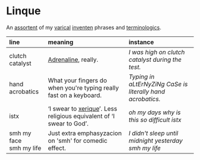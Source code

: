 # Linque

An [assortent]() of my [varical]() [inventen]() phrases and [terminologics]().

| line | meaning | instance |
| :--- | :------ | :------- |
| clutch catalyst | [Adrenaline](https://wikipedia.org/wiki/Adrenaline), really. | *I was high on clutch catalyst during the test.* |
| hand acrobatics | What your fingers do when you're typing really fast on a keyboard. | *Typing in aLtErNyZiNg CaSe is literally hand acrobatics.* |
| istx | ‘I swear to [xerique]()’. Less religious equivalent of ‘I swear to God’. | *oh my days why is this so difficult istx* |
| smh my face <br> smh my life | Just extra emphasyzacion on 'smh' for comedic effect. | *I didn't sleep until midnight yesterday smh my life* |
